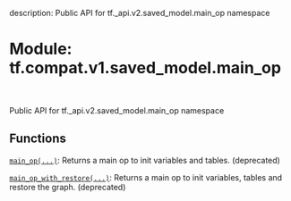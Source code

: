 description: Public API for tf._api.v2.saved_model.main_op namespace

<div itemscope itemtype="http://developers.google.com/ReferenceObject">
<meta itemprop="name" content="tf.compat.v1.saved_model.main_op" />
<meta itemprop="path" content="Stable" />
</div>

# Module: tf.compat.v1.saved_model.main_op

<!-- Insert buttons and diff -->

<table class="tfo-notebook-buttons tfo-api nocontent" align="left">

</table>



Public API for tf._api.v2.saved_model.main_op namespace



## Functions

[`main_op(...)`](../../../../tf/compat/v1/saved_model/main_op/main_op.md): Returns a main op to init variables and tables. (deprecated)

[`main_op_with_restore(...)`](../../../../tf/compat/v1/saved_model/main_op_with_restore.md): Returns a main op to init variables, tables and restore the graph. (deprecated)

